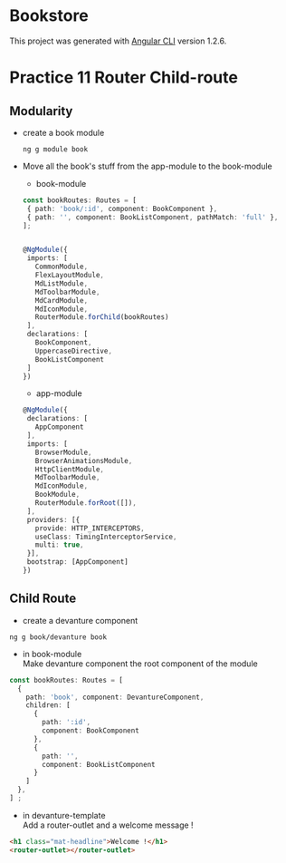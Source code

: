 # Bookstore

This project was generated with [Angular CLI](https://github.com/angular/angular-cli) version 1.2.6.

# Practice 11 Router Child-route

## Modularity
- create a book module  
  ```
  ng g module book
  ```

- Move all the book's stuff from the app-module to the book-module 
  - book-module
   ```typescript
  const bookRoutes: Routes = [
    { path: 'book/:id', component: BookComponent },
    { path: '', component: BookListComponent, pathMatch: 'full' },
  ];


  @NgModule({
    imports: [
      CommonModule,
      FlexLayoutModule,
      MdListModule,
      MdToolbarModule,
      MdCardModule,
      MdIconModule,
      RouterModule.forChild(bookRoutes)
    ],
    declarations: [    
      BookComponent,
      UppercaseDirective,
      BookListComponent
    ]
  })
  ```
  - app-module
   ```typescript
  @NgModule({
    declarations: [
      AppComponent
    ],
    imports: [
      BrowserModule,
      BrowserAnimationsModule,
      HttpClientModule,
      MdToolbarModule,
      MdIconModule,
      BookModule,
      RouterModule.forRoot([]),
    ],
    providers: [{
      provide: HTTP_INTERCEPTORS,
      useClass: TimingInterceptorService,
      multi: true,
    }],
    bootstrap: [AppComponent]
  })
  ``` 

## Child Route
  - create a devanture component  
  ```
  ng g book/devanture book
  ```
  - in book-module  
  Make devanture component the root component of the module
  ```typescript
  const bookRoutes: Routes = [
    {
      path: 'book', component: DevantureComponent,
      children: [
        {
          path: ':id',
          component: BookComponent
        },
        {
          path: '',
          component: BookListComponent
        }
      ]
    },
  ] ;

  ```
  - in devanture-template  
  Add a router-outlet and a welcome message !
  ```html
  <h1 class="mat-headline">Welcome !</h1>
  <router-outlet></router-outlet>
  ```